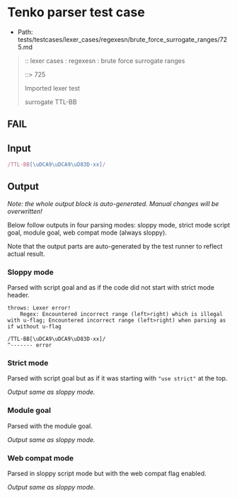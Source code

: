 # Tenko parser test case

- Path: tests/testcases/lexer_cases/regexesn/brute_force_surrogate_ranges/725.md

> :: lexer cases : regexesn : brute force surrogate ranges
>
> ::> 725
>
> Imported lexer test
>
> surrogate TTL-BB

## FAIL

## Input

`````js
/TTL-BB[\uDCA9\uDCA9\uD83D-xx]/
`````

## Output

_Note: the whole output block is auto-generated. Manual changes will be overwritten!_

Below follow outputs in four parsing modes: sloppy mode, strict mode script goal, module goal, web compat mode (always sloppy).

Note that the output parts are auto-generated by the test runner to reflect actual result.

### Sloppy mode

Parsed with script goal and as if the code did not start with strict mode header.

`````
throws: Lexer error!
    Regex: Encountered incorrect range (left>right) which is illegal with u-flag; Encountered incorrect range (left>right) when parsing as if without u-flag

/TTL-BB[\uDCA9\uDCA9\uD83D-xx]/
^------- error
`````

### Strict mode

Parsed with script goal but as if it was starting with `"use strict"` at the top.

_Output same as sloppy mode._

### Module goal

Parsed with the module goal.

_Output same as sloppy mode._

### Web compat mode

Parsed in sloppy script mode but with the web compat flag enabled.

_Output same as sloppy mode._
